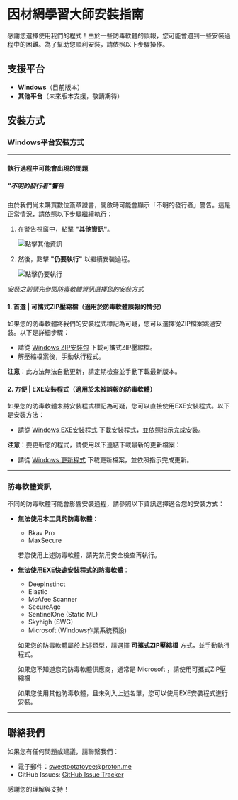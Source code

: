 # 因材網學習大師安裝指南

感謝您選擇使用我們的程式！由於一些防毒軟體的誤報，您可能會遇到一些安裝過程中的困難。為了幫助您順利安裝，請依照以下步驟操作。

## 支援平台

- **Windows**（目前版本）
- **其他平台**（未來版本支援，敬請期待）

## 安裝方式

### Windows平台安裝方式

---

#### 執行過程中可能會出現的問題

##### "不明的發行者"警告
由於我們尚未購買數位簽章證書，開啟時可能會顯示「不明的發行者」警告。這是正常情況，請依照以下步驟繼續執行：

1. 在警告視窗中，點擊 **"其他資訊"**。
   
   ![點擊其他資訊](IMG1)

2. 然後，點擊 **"仍要執行"** 以繼續安裝過程。

   ![點擊仍要執行](IMG2)


*安裝之前請先參閱[防毒軟體資訊](#防毒軟體資訊)選擇您的安裝方式*

#### 1. 首選 | 可攜式ZIP壓縮檔（適用於防毒軟體誤報的情況）
如果您的防毒軟體將我們的安裝程式標記為可疑，您可以選擇從ZIP檔案跳過安裝。以下是詳細步驟：

- 請從 [Windows ZIP安裝包](https://github.com/SweetPotatoYee/YCW-Learning-Master/releases/download/v1.6-2408/windows-portable.zip) 下載可攜式ZIP壓縮檔。
- 解壓縮檔案後，手動執行程式。

**注意**：此方法無法自動更新，請定期檢查並手動下載最新版本。

#### 2. 方便 | EXE安裝程式（適用於未被誤報的防毒軟體）
如果您的防毒軟體未將安裝程式標記為可疑，您可以直接使用EXE安裝程式。以下是安裝方法：

- 請從 [Windows EXE安裝程式](https://github.com/SweetPotatoYee/YCW-Learning-Master/releases/download/v1.6-2408/windows-installer.exe) 下載安裝程式，並依照指示完成安裝。

**注意**：要更新您的程式，請使用以下連結下載最新的更新檔案：
- 請從 [Windows 更新程式](https://github.com/SweetPotatoYee/YCW-Learning-Master/releases/download/v1.6-2408/windows-updater.exe) 下載更新檔案，並依照指示完成更新。

---

### 防毒軟體資訊

不同的防毒軟體可能會影響安裝過程，請參照以下資訊選擇適合您的安裝方式：

- **無法使用本工具的防毒軟體**：
  - Bkav Pro
  - MaxSecure
  
  若您使用上述防毒軟體，請先禁用安全檢查再執行。

- **無法使用EXE快速安裝程式的防毒軟體**：
  - DeepInstinct
  - Elastic
  - McAfee Scanner
  - SecureAge
  - SentinelOne (Static ML)
  - Skyhigh (SWG)
  - Microsoft (Windows作業系統預設)
     
  如果您的防毒軟體屬於上述類型，請選擇 **可攜式ZIP壓縮檔** 方式，並手動執行程式。
  
  如果您不知道您的防毒軟體供應商，通常是 Microsoft ，請使用可攜式ZIP壓縮檔
  
  如果您使用其他防毒軟體，且未列入上述名單，您可以使用EXE安裝程式進行安裝。
---

## 聯絡我們
如果您有任何問題或建議，請聯繫我們：

- 電子郵件：[sweetpotatoyee@proton.me](mailto:sweetpotatoyee@proton.me)
- GitHub Issues: [GitHub Issue Tracker](https://github.com/SweetPotatoYee/YCW-Learning-Master/issues/new)

感謝您的理解與支持！
